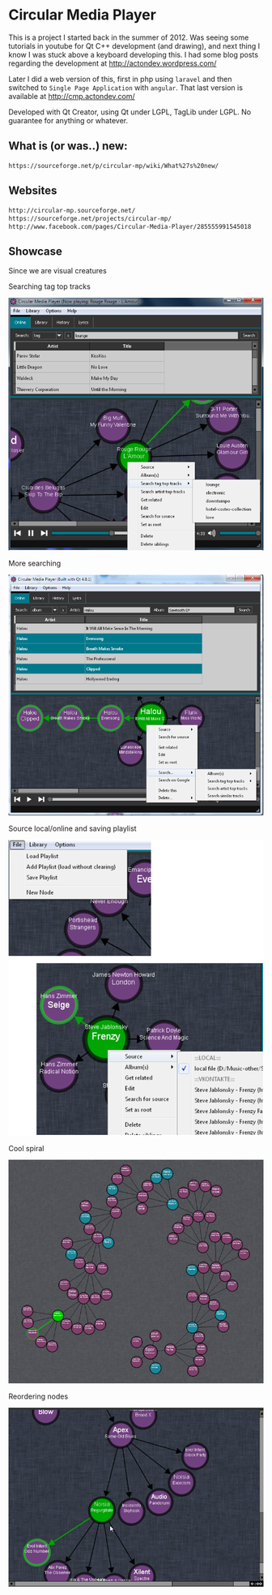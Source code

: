 # Circular Media Player

This is a project I started back in the summer of 2012. Was seeing some tutorials in youtube for Qt C++ development (and drawing), and next thing I know I was stuck above a keyboard developing this. I had some blog posts regarding the development at http://actondev.wordpress.com/

Later I did a web version of this, first in  php using `laravel` and then switched to `Single Page Application` with `angular`. That last version is available at http://cmp.actondev.com/

Developed with Qt Creator, using Qt under LGPL, TagLib under LGPL.
No guarantee for anything or whatever.

## What is (or was..) new:
	https://sourceforge.net/p/circular-mp/wiki/What%27s%20new/

## Websites
	http://circular-mp.sourceforge.net/
	https://sourceforge.net/projects/circular-mp/
	http://www.facebook.com/pages/Circular-Media-Player/285555991545018
			
## Showcase
Since we are visual creatures

Searching tag top tracks

![Searching tag top tracks](img/cmp_0-9-1.png)

More searching

![More search](img/cmp_0-9-4-3.png)

Source local/online and saving playlist

![Source local/online and saving playlist](img/cmp_0-91.png)

Cool spiral

![Cool spiral](img/cmp_spiral.png)

Reordering nodes

![Reordering nodes](img/reorder_children.gif)
